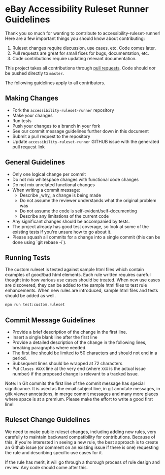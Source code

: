 # eBay Accessibility Ruleset Runner Guidelines

Thank you so much for wanting to contribute to accessibility-ruleset-runner! Here are a few important things you should know about contributing:

  1. Ruleset changes require discussion, use cases, etc. Code comes later.
  2. Pull requests are great for small fixes for bugs, documentation, etc.
  3. Code contributions require updating relevant documentation.

This project takes all contributions through <a href='https://help.github.com/articles/using-pull-requests'>pull requests</a>.
Code should *not* be pushed directly to `master`.

The following guidelines apply to all contributors.

## Making Changes
* Fork the `accessibility-ruleset-runner` repository
* Make your changes
* Run tests
* Push your changes to a branch in your fork
* See our commit message guidelines further down in this document
* Submit a pull request to the repository
* Update `accessibility-ruleset-runner` GITHUB issue with the generated pull request link

## General Guidelines
<ul>
  <li>Only one logical change per commit</li>
  <li>Do not mix whitespace changes with functional code changes</li>
  <li>Do not mix unrelated functional changes</li>
  <li>When writing a commit message:
    <ul>
    <li>Describe _why_ a change is being made</li>
    <li>Do not assume the reviewer understands what the original problem was</li>
    <li>Do not assume the code is self-evident/self-documenting</li>
    <li>Describe any limitations of the current code</li>
    </ul>
  </li>
  <li>Any significant changes should be accompanied by tests.</li>
  <li>The project already has good test coverage, so look at some of the existing tests if you're unsure how to go about it.</li>
  <li>Please squash all commits for a change into a single commit (this can be done using `git rebase -i`).</li>
</ul>

## Running Tests

The custom ruleset is tested against sample html files which contain examples of good/bad html elements.  Each rule written requires careful thought into how various use cases should be treated.  When new use cases are discovered, they can be added to the sample html files to test rule enhancements.  When new rules are introduced, sample html files and tests should be added as well.

```sh
npm run test:custom.ruleset
```

## Commit Message Guidelines
* Provide a brief description of the change in the first line.
* Insert a single blank line after the first line
* Provide a detailed description of the change in the following lines, breaking
 paragraphs where needed.
* The first line should be limited to 50 characters and should not end in a
 period.
* Subsequent lines should be wrapped at 72 characters.
* Put `Closes #XXX` line at the very end (where `XXX` is the actual issue number) if the proposed change is relevant to a tracked issue.

Note: In Git commits the first line of the commit message has special significance. It is used as the email subject line, in git annotate messages, in gitk viewer annotations, in merge commit messages and many more places where space is at a premium. Please make the effort to write a good first line!

## Ruleset Change Guidelines
We need to make public ruleset changes, including adding new rules, very carefully to maintain backward compatibility for contributions. Because of this, if you're interested in seeing a new rule, the best approach is to create an Github issue (or comment on an existing issue if there is one) requesting the rule and describing specific use cases for it.

If the rule has merit, it will go through a thorough process of rule design and review. Any code should come after this.
